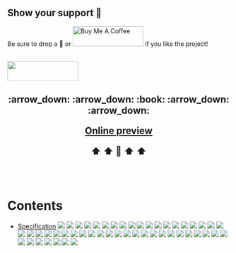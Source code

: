 ## Show your support 🌈

Be sure to drop a 🌟 or <a href="https://www.buymeacoffee.com/anmnv" target="_blank"><img src="https://cdn.buymeacoffee.com/buttons/v2/default-yellow.png" alt="Buy Me A Coffee" style="height: 45px !important;width: 160px !important;" ></a> if you like the project!  
 <br />
 
 <img src="https://cdn.buymeacoffee.com/buttons/v2/default-yellow.png" style="height: 45px !important;width: 160px !important;" >  
 
<br />
<h2 align="center">
  :arrow_down:  :arrow_down: :book: :arrow_down:  :arrow_down: 
  
  
  [Online preview](https://docs.google.com/viewer?url=https://raw.githubusercontent.com/AnMnv/AnMnv.github.io/master/eBook.pdf)
  
  :arrow_up:  :arrow_up: :book: :arrow_up:  :arrow_up: 
 </h2>
<br />
 
 
<br />

 
 
# Contents  
 - [Specification](#specification) 
![](/images/eBook-01.png)
![](/images/eBook-02.png)
![](/images/eBook-03.png)
![](/images/eBook-04.png)
![](/images/eBook-05.png)
![](/images/eBook-06.png)
![](/images/eBook-07.png)
![](/images/eBook-08.png)
![](/images/eBook-09.png)
![](/images/eBook-10.png)
![](/images/eBook-11.png)
![](/images/eBook-12.png)
![](/images/eBook-13.png)
![](/images/eBook-14.png)
![](/images/eBook-15.png)
![](/images/eBook-16.png)
![](/images/eBook-17.png)
![](/images/eBook-18.png)
![](/images/eBook-19.png)
![](/images/eBook-20.png)
![](/images/eBook-21.png)
![](/images/eBook-22.png)
![](/images/eBook-23.png)
![](/images/eBook-24.png)
![](/images/eBook-25.png)
![](/images/eBook-26.png)
![](/images/eBook-27.png)
![](/images/eBook-28.png)
![](/images/eBook-29.png)
![](/images/eBook-30.png)
![](/images/eBook-31.png)
![](/images/eBook-32.png)
![](/images/eBook-33.png)
![](/images/eBook-34.png)
![](/images/eBook-35.png)
![](/images/eBook-36.png)
![](/images/eBook-37.png)
![](/images/eBook-38.png)
![](/images/eBook-39.png)
![](/images/eBook-40.png)
![](/images/eBook-41.png)
![](/images/eBook-42.png)
![](/images/eBook-43.png)
![](/images/eBook-44.png)
![](/images/eBook-45.png)
![](/images/eBook-46.png)
![](/images/eBook-47.png)
![](/images/eBook-48.png)
![](/images/eBook-49.png)
![](/images/eBook-50.png)

